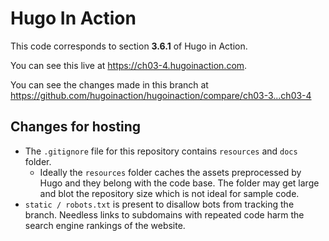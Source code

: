 Hugo In Action
===============

This code corresponds to section **3.6.1** of Hugo in Action.

You can see this live at https://ch03-4.hugoinaction.com.

You can see the changes made in this branch at https://github.com/hugoinaction/hugoinaction/compare/ch03-3...ch03-4

Changes for hosting
--------------------

* The `.gitignore` file for this repository contains `resources` and `docs` folder.
  * Ideally the `resources` folder caches the assets preprocessed by Hugo and they belong with the code base. The folder may get large and blot the repository size which is not ideal for sample code.
* `static / robots.txt` is present to disallow bots from tracking the branch. Needless links to subdomains with repeated code harm the search engine rankings of the website.

